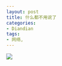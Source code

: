 ```yaml
---
layout: post
title: 什么都不用说了
categories:
- Diandian
tags:
- 网络, 
---
```

<img src="http://m2.img.srcdd.com/farm4/d/2012/0627/10/AB7966BFD1430AF7E8A08349C8103700_B500_900_400_225.JPEG" />‍
<br />
<p></p>